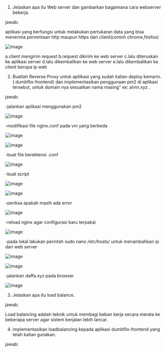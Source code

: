 1. Jelaskan apa itu Web server dan gambarkan bagaimana cara webserver bekerja.

jawab:

aplikasi yang berfungsi untuk melakukan pertukaran data yang bisa menerima permintaan http maupun https dari client(contoh chrome,firefox)

![image](https://github.com/user-attachments/assets/3a31dfd7-b058-4997-b0b6-7acf4ad6f623)

a.client mengirim request
b.request dikirim ke web server
c.lalu diteruskan ke aplikasi server
d.lalu dikembalikan ke web server
e.lalu dikembalikan ke client berupa ip web

2. Buatlah Reverse Proxy untuk aplilkasi yang sudah kalian deploy kemarin. ( dumbflix-frontend) dan implementasikan penggunaan pm2 di aplikasi tersebut, untuk domain nya sesuaikan nama masing" ex: alvin.xyz .

jawab:

-jalankan aplikasi menggunakan pm2

![image](https://github.com/user-attachments/assets/05458b1c-2caa-4ea5-85c5-08cd020d6dff)

-modifikasi file nginx.conf pada vm yang berbeda

![image](https://github.com/user-attachments/assets/53af1554-f8f3-4595-975e-cf607d8d82e2)

![image](https://github.com/user-attachments/assets/738463db-138e-4e4f-9594-157305889e15)

-buat file berektensi .conf

![image](https://github.com/user-attachments/assets/3e58a7c3-3180-4650-b1f7-01e79f07c312)

-buat script

![image](https://github.com/user-attachments/assets/03789597-9f2a-4a74-9834-13c737c42e4f)

![image](https://github.com/user-attachments/assets/c5107e60-1516-4329-89b1-0b11c5824d98)

-periksa apakah masih ada error

![image](https://github.com/user-attachments/assets/3dd8d3fd-3e16-40b6-bbd4-2773f593b0c2)

-reload nginx agar configurasi baru terpakai

![image](https://github.com/user-attachments/assets/a3fee060-6c07-41b9-bbe6-03c8956d851e)

-pada lokal lakukan perintah sudo nano /etc/hosts/ untuk menambahkan ip dari web server

![image](https://github.com/user-attachments/assets/cde6e8e3-a218-4921-b4f2-27083ee9c47f)

![image](https://github.com/user-attachments/assets/25277548-2800-4f0a-8dae-9fe16542d218)

-jalankan daffa.xyz pada browser

![image](https://github.com/user-attachments/assets/52d7eb76-e11e-4f49-b3ff-6793538cc83d)

3. Jelaskan apa itu load balance.

jawab:

Load balancing adalah teknik untuk membagi beban kerja secara merata ke beberapa server agar sistem berjalan lebih lancar.

4. implementasikan loadbalancing kepada aplikasi  dumbflix-frontend yang telah kalian gunakan.

jawab:


